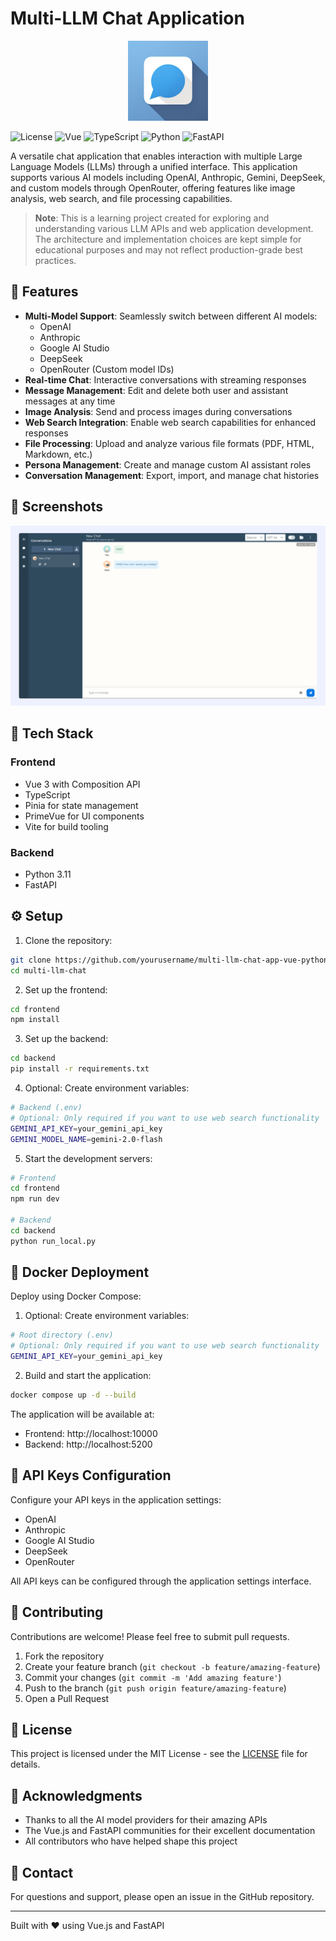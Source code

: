 # Multi-LLM Chat Application

<div align="center">
  <img src="images/icon.png" alt="App Icon" width="128" height="128">
</div>

![License](https://img.shields.io/badge/license-MIT-blue.svg)
![Vue](https://img.shields.io/badge/Vue.js-3.4-4FC08D?logo=vue.js&logoColor=white)
![TypeScript](https://img.shields.io/badge/TypeScript-5.3-3178C6?logo=typescript&logoColor=white)
![Python](https://img.shields.io/badge/Python-3.11-3776AB?logo=python&logoColor=white)
![FastAPI](https://img.shields.io/badge/FastAPI-0.115.0-009688?logo=fastapi&logoColor=white)

A versatile chat application that enables interaction with multiple Large Language Models (LLMs) through a unified interface. This application supports various AI models including OpenAI, Anthropic, Gemini, DeepSeek, and custom models through OpenRouter, offering features like image analysis, web search, and file processing capabilities.

> **Note**: This is a learning project created for exploring and understanding various LLM APIs and web application development. The architecture and implementation choices are kept simple for educational purposes and may not reflect production-grade best practices.

## 🌟 Features

- **Multi-Model Support**: Seamlessly switch between different AI models:
  - OpenAI
  - Anthropic
  - Google AI Studio
  - DeepSeek
  - OpenRouter (Custom model IDs)
- **Real-time Chat**: Interactive conversations with streaming responses
- **Message Management**: Edit and delete both user and assistant messages at any time
- **Image Analysis**: Send and process images during conversations
- **Web Search Integration**: Enable web search capabilities for enhanced responses
- **File Processing**: Upload and analyze various file formats (PDF, HTML, Markdown, etc.)
- **Persona Management**: Create and manage custom AI assistant roles
- **Conversation Management**: Export, import, and manage chat histories

## 📸 Screenshots

<div align="center">
  <img src="images/screenshot.png" alt="Chat Interface" width="600">
</div>

## 🚀 Tech Stack

### Frontend
- Vue 3 with Composition API
- TypeScript
- Pinia for state management
- PrimeVue for UI components
- Vite for build tooling

### Backend
- Python 3.11
- FastAPI

## ⚙️ Setup

1. Clone the repository:
```bash
git clone https://github.com/yourusername/multi-llm-chat-app-vue-python.git
cd multi-llm-chat
```

2. Set up the frontend:
```bash
cd frontend
npm install
```

3. Set up the backend:
```bash
cd backend
pip install -r requirements.txt
```

4. Optional: Create environment variables:
```bash
# Backend (.env)
# Optional: Only required if you want to use web search functionality
GEMINI_API_KEY=your_gemini_api_key
GEMINI_MODEL_NAME=gemini-2.0-flash
```

5. Start the development servers:
```bash
# Frontend
cd frontend
npm run dev

# Backend
cd backend
python run_local.py
```

## 🐳 Docker Deployment

Deploy using Docker Compose:
1. Optional: Create environment variables:
```bash
# Root directory (.env)
# Optional: Only required if you want to use web search functionality
GEMINI_API_KEY=your_gemini_api_key
```

2. Build and start the application:
```bash
docker compose up -d --build
```

The application will be available at:
- Frontend: http://localhost:10000
- Backend: http://localhost:5200

## 🔑 API Keys Configuration

Configure your API keys in the application settings:
- OpenAI 
- Anthropic
- Google AI Studio
- DeepSeek
- OpenRouter

All API keys can be configured through the application settings interface.

## 🤝 Contributing

Contributions are welcome! Please feel free to submit pull requests.

1. Fork the repository
2. Create your feature branch (`git checkout -b feature/amazing-feature`)
3. Commit your changes (`git commit -m 'Add amazing feature'`)
4. Push to the branch (`git push origin feature/amazing-feature`)
5. Open a Pull Request

## 📝 License

This project is licensed under the MIT License - see the [LICENSE](LICENSE) file for details.

## 🙏 Acknowledgments

- Thanks to all the AI model providers for their amazing APIs
- The Vue.js and FastAPI communities for their excellent documentation
- All contributors who have helped shape this project

## 📧 Contact

For questions and support, please open an issue in the GitHub repository.

---
Built with ❤️ using Vue.js and FastAPI